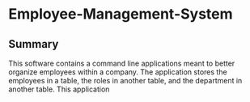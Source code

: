 # Employee-Management-System

## Summary 
This software contains a command line applications meant to better organize employees within a company. The application stores the employees in a table, the roles in another table, and the department in another table. This application      